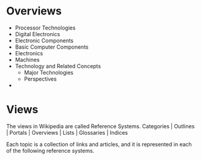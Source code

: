 # Overviews
- Processor Technologies
- Digital Electronics
- Electronic Components
- Basic Computer Components
- Electronics
- Machines
- Technology and Related Concepts
	- Major Technologies
	- Perspectives
- 


# Views
The views in Wikipedia are called Reference Systems.
Categories | Outlines | Portals | Overviews | Lists | Glossaries | Indices

Each topic is a collection of links and articles, and it is represented in each of the following reference systems.